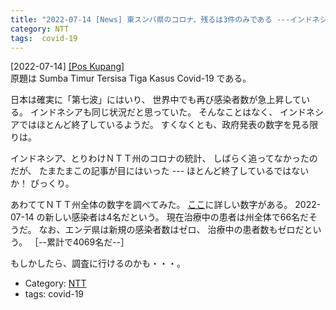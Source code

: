 ```yaml
---
title: "2022-07-14 [News] 東スンバ県のコロナ、残るは3件のみである ---インドネシア、ＮＴＴ州ではコロナはほとんど終焉したような数字だ！調査に行けるかしらん・・・"
category: NTT
tags:  covid-19
---
```


[2022-07-14] [[Pos Kupang]](https://kupang.tribunnews.com/2022/07/14/sumba-timur-tersisa-tiga-kasuscovid-19)  
 原題は Sumba Timur Tersisa Tiga Kasus Covid-19 である。

 日本は確実に「第七波」にはいり、
世界中でも再び感染者数が急上昇している。
インドネシアも同じ状況だと思っていた。
そんなことはなく、
インドネシアではほとんど終了しているようだ。
すくなくとも、政府発表の数字を見る限りは。

 インドネシア、とりわけＮＴＴ州のコロナの統計、
しばらく追ってなかったのだが、
たまたまこの記事が目にはいった ---
ほとんど終了しているではないか！
びっくり。

 あわててＮＴＴ州全体の数字を調べてみた。
[ここ](https://m.andrafarm.com/_andra.php?_i=daftar-co19-provinsi&noneg=23&urut=2&asc=01100000000)に詳しい数字がある。 2022-07-14 の新しい感染者は4名だという。
現在治療中の患者は州全体で66名だそうだ。
なお、エンデ県は新規の感染者数はゼロ、
治療中の患者数もゼロだという。
［--累計で4069名だ--］

 もしかしたら、調査に行けるのかも・・・。

- Category: [NTT](https://merapano.github.io/categories.html#NTT)
- tags:  covid-19

